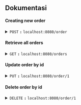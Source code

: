## Dokumentasi

#### Creating new order

<details>
 <summary><code>POST</code> <code><b>:</b></code> <code>localhost:8080/order</code></summary>
 ```yaml
 {
    "orderedAt": "2023-04-02T16:45:51+07:00",
    "customerName": "Willi",
    "items": [
        {
            "itemCode": "C-220",
            "description": "Kabel HDMI",
            "quantity": 2
        },
        {
            "itemCode": "B-11",
            "description": "Power Bank",
            "quantity": 1
        }
    ]
}
 ```
</details>

#### Retrieve all orders

<details>
 <summary><code>GET</code> <code><b>:</b></code> <code>localhost:8080/orders</code></summary>
</details>

#### Update order by id

<details>
 <summary><code>PUT</code> <code><b>:</b></code> <code>localhost:8080/order/1</code></summary>
 ```json
 {
    "customerName": "Serena",
    "items": [
        {
            "itemCode": "B-26",
            "description": "Mic",
            "quantity": 1
        }
    ]
}
 ```
</details>

#### Delete order by id

<details>
 <summary><code>DELETE</code> <code><b>:</b></code> <code>localhost:8080/order/1</code></summary>
</details>
